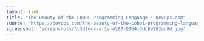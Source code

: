 ```yaml
---
layout: link
title: "The Beauty of the COBOL Programming Language - DevOps.com"
source: 'https://devops.com/the-beauty-of-the-cobol-programming-language-v2/'
screenshot: 'screenshots/3c3d1dc4-af1a-4287-9164-3dc8e282ad8d.jpg'
---
```


